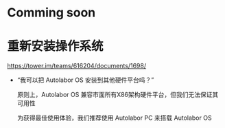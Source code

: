 # Comming soon


# 重新安装操作系统

https://tower.im/teams/616204/documents/1698/



* “我可以把 Autolabor OS 安装到其他硬件平台吗？”

    原则上，Autolabor OS 兼容市面所有X86架构硬件平台，但我们无法保证其可用性
    
    为获得最佳使用体验，我们推荐使用 Autolabor PC 来搭载 Autolabor OS